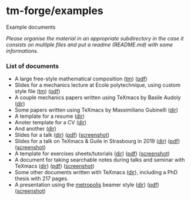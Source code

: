 # tm-forge/examples

Example documents

*Please organise the material in an appropriate subdirectory in the case it consists on multiple files and put a readme (README.md) with some informations.*

### List of documents

  * A large free-style mathematical composition ([tm](./math-diagram-frontisi/math-diagram-frontisi.tm)) ([pdf](./math-diagram-frontisi/math-diagram-frontisi.pdf))
  * Slides for a mechanics lecture at Ecole polytechnique, using custom style file ([tm](./lecture-slides-audoly/amphi08_tm.tm)) ([pdf](./lecture-slides-audoly/amphi08_tm.pdf))
  * A couple mechanics papers written using TeXmacs by Basile Audoly ([dir](./papers-audoly/))
  * Some papers written using TeXmacs by Massimiliano Gubinelli  ([dir](./papers-gubinelli/))
  * A template for a resume ([dir](./resume-template/))
  * Anoter template for a CV ([dir](./cv-altmejd/))
  * And another ([dir](./kjh-vita/))
  * Slides for a talk ([dir](./slides-gubinelli-eth)) ([pdf](./slides-gubinelli-eth/talk-eth-2020.pdf)) ([screenshot](./slides-gubinelli-eth/screenshot.png))
  * Slides for a talk on TeXmacs & Guile in Strasbourg in 2019 ([dir](./talk-texmacs-guile)) ([pdf](./talk-texmacs-guile/talk-texmacs-guile-strasbourg-june-2019.pdf)) ([screenshot](./talk-texmacs-guile/screenshot.png))
  * A template for exercises sheets/tutorials ([dir](./exercises-template)) ([pdf](./exercises-template/exercises-template.pdf)) ([screenshot](./exercises-template/exercises-template.png))
  * A document for taking searchable notes during talks and seminar with TeXmacs ([dir](./seminar-journal)) ([pdf](./seminar-journal/seminar-journal-demo.pdf)) ([screenshot](./seminar-journal/screenshot.png))
  * Some other documents written with TeXmacs ([dir](./other-examples/)), including a PhD thesis with 217 pages.
  * A presentation using the [metropolis](../styles/beamer/metropolis) beamer style ([dir](./slides-meyer-cdt)) ([pdf](./slides-meyer-cdt/example-slides-meyer-cdt.pdf)) ([screenshot](./slides-meyer-cdt/screenshot.png))
  
  
  




